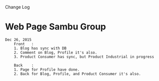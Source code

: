 Change Log 
# Web Page Sambu Group

    Dec 26, 2015
        Front   :
        1. Blog has sync with DB
        2. Comment on Blog, Profile it's also.
        3. Product Consumer has sync, but Product Industrial in progress

        Back    :
        1. Page for Profile have done.
        2. Back for Blog, Profile, and Product Consumer it's also.